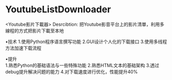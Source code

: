 # YoutubeListDownloader

<Youtube影片下載器>
Desrcibtion:
    把Youtube影音平台上的影片清單，利用多線程的方式把影片下載至本地

•技术
1.使用Python程序语言撰写功能
2.GUI设计个人化的下载接口
3.使用多线程方法加速下载流程	


•提升  
1.熟悉Python的基础语法与一些特殊功能
2.熟悉HTML文本的基础架构
3.透过debug提升解决问题的能力
4.对下载速度进行优化，性能提升40%


